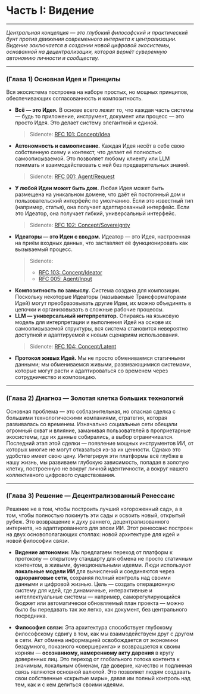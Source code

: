# Часть I: Видение

---

_Центральная концепция — это глубокий философский и практический бунт против движения современного интернета к централизации. Видение заключается в создании новой цифровой экосистемы, основанной на децентрализации, которая вернёт суверенную автономию личности и сообществу._

---

### (Глава 1) Основная Идея и Принципы

Вся экосистема построена на наборе простых, но мощных принципов, обеспечивающих согласованность и композитность.

- **Всё — это Идея.** В основе всего лежит то, что каждая часть системы — будь то приложение, инструмент, документ или процесс — это просто Идея. Это делает систему элегантной и единой.
  > Sidenote: [RFC 101: Concept/Idea](../rfc/101_concept_idea.md)
- **Автономность и самоописание.** Каждая Идея несёт в себе свою собственную схему и контекст, что делает её полностью самоописываемой. Это позволяет любому клиенту или LLM понимать и взаимодействовать с ней без предварительных знаний.
  > Sidenote: [RFC 001: Agent/Request](../rfc/001_agent_request.md)
- **У любой Идеи может быть дом.** Любая Идея может быть размещена на уникальном домене, что даёт ей постоянный дом и пользовательский интерфейс по умолчанию. Если это известный тип (например, статья), она получает адаптированный интерфейс. Если это Идеатор, она получает гибкий, универсальный интерфейс.
  > Sidenote: [RFC 102: Concept/Sovereignty](../rfc/102_concept_sovereignty.md)
- **Идеаторы — это Идеи с вводом.** Идеатор — это Идея, настроенная на приём входных данных, что заставляет её функционировать как вызываемый процесс.
  > Sidenote:
  >
  > - [RFC 103: Concept/Ideator](../rfc/103_concept_ideator.md)
  > - [RFC 005: Agent/Input](../rfc/005_agent_input.md)
- **Композитность по замыслу.** Система создана для композиции. Поскольку некоторые Идеаторы (называемые Трансформаторами Идей) могут преобразовывать другие Идеи, их можно объединять в цепочки и организовывать в сложные рабочие процессы.
- **LLM — универсальный интерпретатор.** Опираясь на языковую модель для интерпретации и выполнения Идей на основе их самоописываемой структуры, вся система становится невероятно доступной и адаптируемой к новым сценариям использования.
  > Sidenote: [RFC 104: Concept/Latent](../rfc/104_concept_latent_.md)
- **Протокол живых Идей.** Мы не просто обмениваемся статичными данными; мы обмениваемся живыми, развивающимися системами, которые могут расти и адаптироваться со временем через сотрудничество и композицию.

---

### (Глава 2) Диагноз — Золотая клетка больших технологий

Основная проблема — это соблазнительная, но опасная сделка с большими технологическими компаниями, стратегия, которая развивалась со временем. Изначально социальные сети обещали огромный охват и влияние, заманивая пользователей в проприетарные экосистемы, где их данные собирались, а выбор ограничивался. Последний этап этой сделки — появление мощных инструментов ИИ, от которых многие не могут отказаться из-за их ценности. Однако это удобство имеет свою цену. Интегрируя эти платформы всё глубже в нашу жизнь, мы развиваем глубокую зависимость, попадая в золотую клетку, построенную не вокруг личной идентичности, а вокруг нашего коллективного цифрового существования.

---

### (Глава 3) Решение — Децентрализованный Ренессанс

Решение не в том, чтобы построить лучший «огороженный сад», а в том, чтобы полностью покинуть эти сады и освоить новый, открытый рубеж. Это возвращение к духу раннего, децентрализованного интернета, но адаптированного для эпохи ИИ. Этот ренессанс построен на двух основополагающих столпах: новой архитектуре для идей и новой философии связи.

- **Видение автономии:** Мы предлагаем переход от платформ к протоколу — открытому стандарту для обмена не просто статичным контентом, а живыми, функциональными идеями. Люди используют **локальные модели ИИ** для вычислений и соединяются через **одноранговые сети**, сохраняя полный контроль над своими данными и цифровой жизнью. Цель — создать операционную систему для идей, где динамичные, интерактивные и интеллектуальные системы — например, саморегулирующийся бюджет или автоматически обновляемый план проекта — можно было бы передавать так же легко, как документ, без центрального посредника.

- **Философия связи:** Эта архитектура способствует глубокому философскому сдвигу в том, как мы взаимодействуем друг с другом в сети. Акт обмена информацией освобождается от экономики бездумного, показного «овершеринга» и возвращается к своим корням — **осознанному, намеренному акту дарения** в кругу доверенных лиц. Это переход от глобального потока контента к значимым, локальным обменам, где доверие, качество и подлинная связь являются основной валютой. Это позволяет людям создавать свои собственные «скрытые миры», давая им полный контроль над тем, как и с кем делиться своими идеями.
